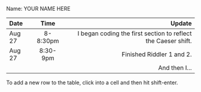 Name: YOUR NAME HERE

| Date   |   Time   |                                                        Update |
|:-------|:--------:|--------------------------------------------------------------:|
| Aug 27 | 8-8:30pm | I began coding the first section to reflect the Caeser shift. |
| Aug 27 | 8:30-9pm |                                     Finished Riddler 1 and 2. |
|        |          |                                                 And then I... |


To add a new row to the table, click into a cell and then hit shift-enter.